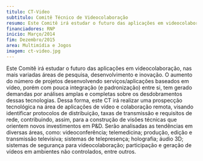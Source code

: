 ```yaml
---
titulo: CT-Video
subtitulo: Comitê Técnico de Videocolaboração
resumo: Este Comitê irá estudar o futuro das aplicações em videocolaboração, nas mais variadas áreas de pesquisa, desenvolvimento e inovação. Este CT irá realizar uma prospecção tecnológica na área de aplicações de vídeo e colaboração remota, visando identificar protocolos de distribuição, taxas de transmissão e requisitos de rede.
financiadores: RNP
inicio: Março/2014
fim: Dezembro/2015
area: Multimídia e Jogos
imagem: ct-video.jpg
---
```


Este Comitê irá estudar o futuro das aplicações em videocolaboração, nas mais variadas áreas de pesquisa, desenvolvimento e inovação. O aumento do número de projetos desenvolvendo serviços/aplicações baseados em vídeo, porém com  pouca integração (e padronização) entre si, tem gerado demandas por análises amplas e completas sobre os desdobramentos dessas tecnologias. Dessa forma, este CT irá realizar uma prospecção tecnológica na área de aplicações de vídeo e colaboração remota, visando identificar protocolos de distribuição, taxas de transmissão e requisitos de rede, contribuindo, assim, para a construção de visões técnicas que orientem novos investimentos em P&D. Serão analisadas as tendências em diversas áreas, como: videoconferência; telemedicina; produção, edição e transmissão televisiva; sistemas de telepresença; holografia; áudio 3D; sistemas de segurança para videocolaboração; participação e geração de vídeos em ambientes não controlados, entre outros.